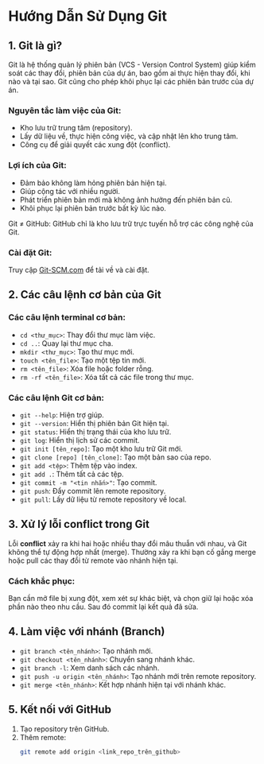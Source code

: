 # Hướng Dẫn Sử Dụng Git

## 1. Git là gì? 
Git là hệ thống quản lý phiên bản (VCS - Version Control System) giúp kiểm soát các thay đổi, phiên bản của dự án, bao gồm ai thực hiện thay đổi, khi nào và tại sao. Git cũng cho phép khôi phục lại các phiên bản trước của dự án.

### Nguyên tắc làm việc của Git:
- Kho lưu trữ trung tâm (repository).
- Lấy dữ liệu về, thực hiện công việc, và cập nhật lên kho trung tâm.
- Công cụ để giải quyết các xung đột (conflict).

### Lợi ích của Git:
- Đảm bảo không làm hỏng phiên bản hiện tại.
- Giúp cộng tác với nhiều người.
- Phát triển phiên bản mới mà không ảnh hưởng đến phiên bản cũ.
- Khôi phục lại phiên bản trước bất kỳ lúc nào.

Git ≠ GitHub: GitHub chỉ là kho lưu trữ trực tuyến hỗ trợ các công nghệ của Git.

### Cài đặt Git:
Truy cập [Git-SCM.com](https://git-scm.com) để tải về và cài đặt.

## 2. Các câu lệnh cơ bản của Git

### Các câu lệnh terminal cơ bản:
- `cd <thư_mục>`: Thay đổi thư mục làm việc.
- `cd ..`: Quay lại thư mục cha.
- `mkdir <thư_mục>`: Tạo thư mục mới.
- `touch <tên_file>`: Tạo một tệp tin mới.
- `rm <tên_file>`: Xóa file hoặc folder rỗng.
- `rm -rf <tên_file>`: Xóa tất cả các file trong thư mục.

### Các câu lệnh Git cơ bản:
- `git --help`: Hiện trợ giúp.
- `git --version`: Hiển thị phiên bản Git hiện tại.
- `git status`: Hiển thị trạng thái của kho lưu trữ.
- `git log`: Hiển thị lịch sử các commit.
- `git init [tên_repo]`: Tạo một kho lưu trữ Git mới.
- `git clone [repo] [tên_clone]`: Tạo một bản sao của repo.
- `git add <tệp>`: Thêm tệp vào index.
- `git add .`: Thêm tất cả các tệp.
- `git commit -m "<tin nhắn>"`: Tạo commit.
- `git push`: Đẩy commit lên remote repository.
- `git pull`: Lấy dữ liệu từ remote repository về local.

## 3. Xử lý lỗi conflict trong Git
Lỗi **conflict** xảy ra khi hai hoặc nhiều thay đổi mâu thuẫn với nhau, và Git không thể tự động hợp nhất (merge). Thường xảy ra khi bạn cố gắng merge hoặc pull các thay đổi từ remote vào nhánh hiện tại.

### Cách khắc phục:
Bạn cần mở file bị xung đột, xem xét sự khác biệt, và chọn giữ lại hoặc xóa phần nào theo nhu cầu. Sau đó commit lại kết quả đã sửa.

## 4. Làm việc với nhánh (Branch)
- `git branch <tên_nhánh>`: Tạo nhánh mới.
- `git checkout <tên_nhánh>`: Chuyển sang nhánh khác.
- `git branch -l`: Xem danh sách các nhánh.
- `git push -u origin <tên_nhánh>`: Tạo nhánh mới trên remote repository.
- `git merge <tên_nhánh>`: Kết hợp nhánh hiện tại với nhánh khác.

## 5. Kết nối với GitHub
1. Tạo repository trên GitHub.
2. Thêm remote:
   ```bash
   git remote add origin <link_repo_trên_github>

